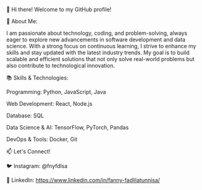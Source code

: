 👋 Hi there! Welcome to my GitHub profile!

🚀 About Me:

I am passionate about technology, coding, and problem-solving, always eager to explore new advancements in software development and data science. With a strong focus on continuous learning, I strive to enhance my skills and stay updated with the latest industry trends. My goal is to build scalable and efficient solutions that not only solve real-world problems but also contribute to technological innovation.


📚 Skills & Technologies:

Programming: Python, JavaScript, Java

Web Development: React, Node.js

Database: SQL

Data Science & AI: TensorFlow, PyTorch, Pandas

DevOps & Tools: Docker, Git


📫 Let's Connect!

🐦 Instagram: @fnyfdlsa

💼 LinkedIn: https://www.linkedin.com/in/fanny-fadlilatunnisa/

